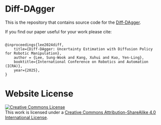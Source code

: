# Diff-DAgger

This is the repository that contains source code for the [Diff-DAgger](https://diffdagger.github.io).

If you find our paper useful for your work please cite:
```

@inproceedings{lee2024diff,
    title={Diff-DAgger: Uncertainty Estimation with Diffusion Policy for Robotic Manipulation}, 
    author = {Lee, Sung-Wook and Kang, Xuhui and Kuo, Yen-Ling},
    booktitle={International Conference on Robotics and Automation (ICRA)},
    year={2025}, 
}
```

# Website License
<a rel="license" href="http://creativecommons.org/licenses/by-sa/4.0/"><img alt="Creative Commons License" style="border-width:0" src="https://i.creativecommons.org/l/by-sa/4.0/88x31.png" /></a><br />This work is licensed under a <a rel="license" href="http://creativecommons.org/licenses/by-sa/4.0/">Creative Commons Attribution-ShareAlike 4.0 International License</a>.
